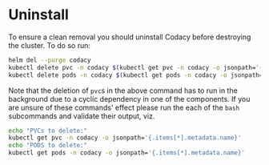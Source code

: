 # Uninstall

To ensure a clean removal you should uninstall Codacy before destroying the cluster. To do so run:

```bash
helm del --purge codacy
kubectl delete pvc -n codacy $(kubectl get pvc -n codacy -o jsonpath='{.items[*].metadata.name}') &
kubectl delete pods -n codacy $(kubectl get pods -n codacy -o jsonpath='{.items[*].metadata.name}') --force --grace-period=0
```

Note that the deletion of `pvc`s in the above command has to run in the background
due to a cyclic dependency in one of the components. If you are unsure of these
commands' effect please run the each of the `bash` subcommands and validate their output, viz.

```bash
echo "PVCs to delete:"
kubectl get pvc -n codacy -o jsonpath='{.items[*].metadata.name}'
echo "PODS to delete:"
kubectl get pods -n codacy -o jsonpath='{.items[*].metadata.name}'
```
